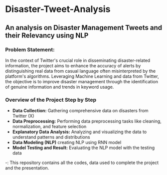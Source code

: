 # Disaster-Tweet-Analysis
## An analysis on Disaster Management Tweets and their Relevancy using NLP

### Problem Statement:
In the context of Twitter's crucial role in disseminating disaster-related information, the project aims to enhance the accuracy of alerts by distinguishing real data from casual language often misinterpreted by the platform's algorithms. Leveraging Machine Learning and data from Twitter, the objective is to improve disaster management through the identification of genuine information and trends in keyword usage.

### Overview of the Project Step by Step
* **Data Collection:** Gathering comprehensive data on disasters from Twitter (X)
* **Data Preprocessing:** Performing data preprocessing tasks like cleaning, normalization, and feature selection
* **Explanatory Data Analysis:** Analyzing and visualizing the data to understand patterns and distributions
* **Data Modeling (NLP)** creating NLP using RNN model
* **Model Testing and Result:** Evaluating the NLP model with the testing data





-: This repository contains all the codes, data used to complete the project and the presentation.
